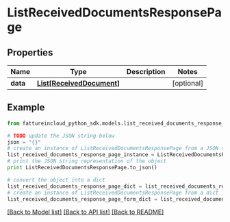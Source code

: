 # ListReceivedDocumentsResponsePage


## Properties

Name | Type | Description | Notes
------------ | ------------- | ------------- | -------------
**data** | [**List[ReceivedDocument]**](ReceivedDocument.md) |  | [optional] 

## Example

```python
from fattureincloud_python_sdk.models.list_received_documents_response_page import ListReceivedDocumentsResponsePage

# TODO update the JSON string below
json = "{}"
# create an instance of ListReceivedDocumentsResponsePage from a JSON string
list_received_documents_response_page_instance = ListReceivedDocumentsResponsePage.from_json(json)
# print the JSON string representation of the object
print ListReceivedDocumentsResponsePage.to_json()

# convert the object into a dict
list_received_documents_response_page_dict = list_received_documents_response_page_instance.to_dict()
# create an instance of ListReceivedDocumentsResponsePage from a dict
list_received_documents_response_page_form_dict = list_received_documents_response_page.from_dict(list_received_documents_response_page_dict)
```
[[Back to Model list]](../README.md#documentation-for-models) [[Back to API list]](../README.md#documentation-for-api-endpoints) [[Back to README]](../README.md)


